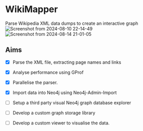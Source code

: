 # WikiMapper
Parse Wikipedia XML data dumps to create an interactive graph
![Screenshot from 2024-08-10 22-14-49](https://github.com/user-attachments/assets/e985059d-7310-464f-bd32-acad2f883e11)
![Screenshot from 2024-08-14 21-01-05](https://github.com/user-attachments/assets/065a37d2-a3ac-416f-b0c3-d2e1ea9cc86b)


## Aims
- [x] Parse the XML file, extracting page names and links
- [x] Analyse performance using GProf
- [x] Parallelise the parser.
- [x] Import data into Neo4j using Neo4j-Admin-Import
- [ ] Setup a third party visual Neo4j graph database explorer
- [ ] Develop a custom graph storage library
- [ ] Develop a custom viewer to visualise the data.


